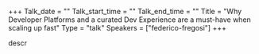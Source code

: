 +++
Talk_date = ""
Talk_start_time = ""
Talk_end_time = ""
Title = "Why Developer Platforms and a curated Dev Experience are a must-have when scaling up fast"
Type = "talk"
Speakers = ["federico-fregosi"]
+++

descr
